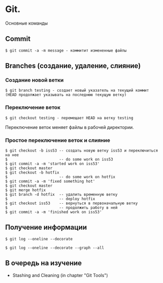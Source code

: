 Git.
====
Основные команды

Commit
------

    $ git commit -a -m message - коммитит измененные файлы

Branches (создание, удаление, слияние)
--------------------------------------

### Создание новой ветки

    $ git branch testing - создает новый указатель на текущий коммит  
    (HEAD продолжает указывать на последнюю текущую ветку)
    
### Переключение веток

    $ git checkout testing - перемещает HEAD на ветку testing

Переключение веток меняет файлы в рабочей директории.

### Простое переключение веток и слияние

    $ git checkout -b iss53 -- создать новую ветку iss53 и переключиться на нее
    $                       -- do some work on iss53
    $ git commit -a -m 'started work on iss53'
    $ git checkout master
    $ git checkout -b hotfix
    $                       -- do some work on hotfix
    $ git commit -a -m 'fixed something hot'
    $ git checkout master
    $ git merge hotfix
    $ git branch -d hotfix  -- удалить временную ветку
    $                       -- deploy hotfix
    $ git checkout iss53    -- вернуться в первоначальную ветку
    $                       -- продолжить работу в ней
    $ git commit -a -m 'finished work on iss53'
    
Получение информации
--------------------

    $ git log --oneline --decorate
    
    $ git log --oneline --decorate --graph --all

В очередь на изучение
---------------------
* Stashing and Cleaning (in chapter "Git Tools")